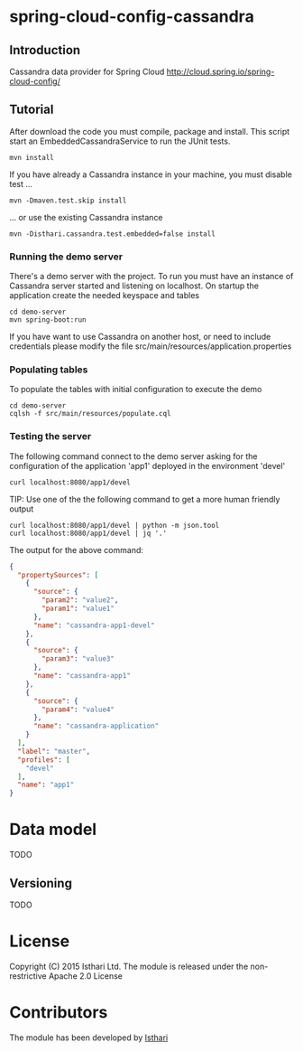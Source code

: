 # spring-cloud-config-cassandra

## Introduction
Cassandra data provider for Spring Cloud http://cloud.spring.io/spring-cloud-config/

## Tutorial
After download the code you must compile, package and install. This script start an EmbeddedCassandraService to run the JUnit tests.

```
mvn install
```

If you have already a Cassandra instance in your machine, you must disable test ...

```
mvn -Dmaven.test.skip install
```

... or use the existing Cassandra instance
```
mvn -Disthari.cassandra.test.embedded=false install
```

### Running the demo server
There's a demo server with the project. To run you must have an instance of Cassandra server started and listening on localhost. On startup the application create the needed keyspace and tables

```
cd demo-server
mvn spring-boot:run
```

If you have want to use Cassandra on another host, or need to include credentials please modify the file src/main/resources/application.properties

### Populating tables
To populate the tables with initial configuration to execute the demo

```
cd demo-server
cqlsh -f src/main/resources/populate.cql
```

### Testing the server

The following command connect to the demo server asking for the configuration of the application 'app1' deployed in the environment 'devel'

```
curl localhost:8080/app1/devel
```

TIP: Use one of the the following command to get a more human friendly output

```
curl localhost:8080/app1/devel | python -m json.tool
curl localhost:8080/app1/devel | jq '.'
```

The output for the above command:
``` json
{
  "propertySources": [
    {
      "source": {
        "param2": "value2",
        "param1": "value1"
      },
      "name": "cassandra-app1-devel"
    },
    {
      "source": {
        "param3": "value3"
      },
      "name": "cassandra-app1"
    },
    {
      "source": {
        "param4": "value4"
      },
      "name": "cassandra-application"
    }
  ],
  "label": "master",
  "profiles": [
    "devel"
  ],
  "name": "app1"
}
```

# Data model
TODO

## Versioning
TODO

# License

Copyright (C) 2015 Isthari Ltd.
The module is released under the non-restrictive Apache 2.0 License

# Contributors

The module has been developed by [Isthari](http://www.isthari.net)

